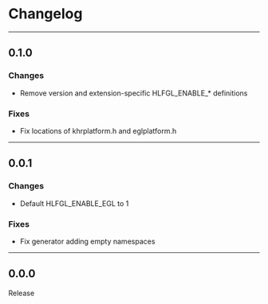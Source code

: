 # Changelog

---

## 0.1.0

### Changes

* Remove version and extension-specific HLFGL_ENABLE_* definitions

### Fixes

* Fix locations of khrplatform.h and eglplatform.h

---

## 0.0.1

### Changes

* Default HLFGL_ENABLE_EGL to 1

### Fixes

* Fix generator adding empty namespaces

---

## 0.0.0

Release